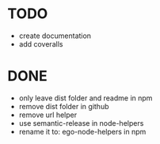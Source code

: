 
# TODO
- create documentation
- add coveralls

# DONE
- only leave dist folder and readme in npm
- remove dist folder in github
- remove url helper
- use semantic-release in node-helpers
- rename it to: ego-node-helpers in npm
